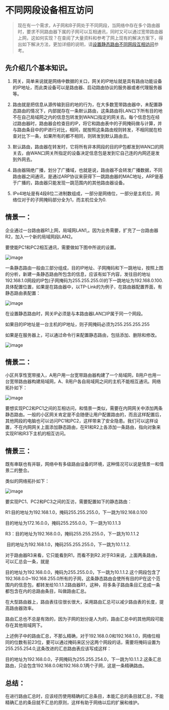 # 不同网段设备相互访问

> 现在有一个需求，A子网和B子网处于不同网段，当网络中存在多个路由器时，要求不同路由器下属的子网可以互相通讯，同时又可以通过宽带路由器上网，这如何实现？在查阅了大量资料和参考了网上现有的解决方案下，得出如下解决方法，更加详细的说明，请[设置静态路由不同网段互相访问](http://wenku.baidu.com/view/423348edb8f67c1cfad6b8db.html)参考。

## 先介绍几个基本知识。

1. 网关，简单来说就是网络中数据的关口，网关的IP地址就是具有路由功能设备的IP地址，而此类设备可以是路由器、启动路由协议的服务器或者代理服务器等。

2. 路由就是把信息从源传输到目的地的行为，在大多数宽带路由器中，未配置静态路由的情况下，内部就存在一条默认路由，这条路由将LAN口下所有目的地不在自己局域网之内的信息包转发到WAN口指定的网关去。每个信息包在经过路由器时，路由器会检查目的IP，将它和路由表中的子网掩码做与计算，并与路由条目中的IP进行对比，相同，就按照这条路由规则转发，不相同就在检查对比下一条，如果所有的都不相同，则转发到默认路由去。

3. 默认路由，路由器在转发时，它将所有非本网段的目的IP包都发到WAN口的网关去，由WAN口网关所指定的设备决定信息包是发到它自己连的内网还是发到外网去。

4. 路由器隔绝广播，划分了广播域，也就是说，路由器不会转发广播数据，不同路由器之间通讯，是通过ARP协议来获得下一跳路由器的MAC地址，ARP是基于广播的，路由器只能发现一跳范围内的其他路由器设备。

5. IPv4地址是有4段8位二进制数组成，一部分是网络位，一部分是主机位，网络位对于的子网掩码部分全为1，而主机位全为0.

## 情景一：

企业通过一台路由器R1上网，局域网LAN1,。因为业务需要，扩充了一台路由器R2，加入一个新的局域网段LAN2。

要使能PC1和PC2相互通讯，需要做如下图中所说的设置。

![image](../../#ImageAssets/041704354206650.png)

一条静态路由一般由三部分组成，目的IP地址、子网掩码和下一跳地址，按照上图的分析，新建一条静态路由所包含的信息，应该有如下内容，发往目的地址192.168.1.0网段的IP包(子网掩码为255.255.255.0)的下一跳地址为192.168.0.100.具体配置位置，如果是在路由器中，以TP-Link的为例子，在路由器配置界面，有静态路由表配置：

![image](../../#ImageAssets/041704432179801.png)

在设置静态路由时，网关IP必须是与本路由器LAN口IP属于同一个网段。 

如果目的IP地址是一台主机的IP地址，则子网掩码必须为255.255.255.255

如果是在服务器上，可以通过命令行来配置静态路由，包括添加、删除和修改。

![image](../../#ImageAssets/041704445146072.png)

## 情景二：

小区共享性宽带接入，A用户用一台宽带路由器构建了一个局域网，B用户也用一台宽带路由器构建局域网，A、B用户各自局域网之间的主机不能相互通讯。网络拓扑如下：

 ![image](../../#ImageAssets/041704456705385.png)

要想实现PC2和PC1之间的互相访问，和情景一类似，需要在内网网关中添加两条静态路由。一般的小区网关肯定是不会随便让用户配置路由的，而且这样配置后，其他网段的电脑也可以访问PC1和PC2，这样带来了安全隐患。我们可以这样设置，不在内网网关上面添加静态路由，在R1和R2上各添加一条路由，指向对象来实现R1和R3下主机的相互访问。

## 情景三：

既有串联也有并联，网络中有多级路由设备的环境，这种情况可以说是情景一和情景二的整合。

类似的网络拓扑如下：

![image](../../#ImageAssets/041704468893913.png)

要实现PC1、PC2和PC3之间的互访，需要配置如下的静态路由：

R1:目的地址为192.168.1.0，掩码255.255.255.0，下一跳为192.168.0.100

   目的地址为172.16.0.0，掩码255.255.0.0，下一跳为10.1.1.3

R3：目的地址为192.168.0.0，掩码255.255.255.0，下一跳为10.1.1.2

​    目的地址为192.168.1.0，掩码255.255.255.0，下一跳为10.1.1.2.

对于路由器R3来看，它只能看到R1，而看不到R2.对于R3来说，上面两条路由，可以汇总会一条，就是

目的地址为192.168.0.0，掩码为255.255.0.0，下一跳为10.1.1.2.这个网段包含了192.168.0.0~192.168.255.0所有的子网，这条静态路由会使所有目的IP在这个范围内的信息包，都转发给10.1.1.2路由器R1，这种，将多条子路由条目汇总成一条都包含在内的总路由条目，叫做路由汇总。

在大型路由器上，路由表往往很长很大，采用路由汇总可以减少路由表的长度，提高路由器效率。

路由汇总也不总是有效的，因为子网的划分是人为的，路由汇总中的其他网段可能存在其他局域网下。

上述例子中的路由汇总，不那么精确，对于192.168.0.0和192.168.1.0，网络位相同的位数有前23位，要可以通过掩码来区分这两个网段的话，需要将掩码设置为255.255.254.0,这条改进的汇总路由表应该写成这样：

目的地址为192.168.0.0，子网掩码为255.255.254.0，下一跳为10.1.1.2.这条汇总路由，只会包含192.168.0.0和192.168.0.1两个子网，这是一条精确路由。

## 总结：

在进行路由汇总时，应该经历使用精确的汇总条目，本能汇总的条目就汇总，不能精确汇总的条目就不汇总的原则，这样有助于网络以后的扩展和维护。